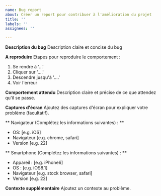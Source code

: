 ```yaml
---
name: Bug report
about: Créer un report pour contribuer à l'amélioration du projet
title: ''
labels: ''
assignees: ''

---
```


**Description du bug**
Description claire et concise du bug

**A reproduire**
Etapes pour reproduire le comportement :
1. Se rendre à  '...'
2. Cliquer sur  '....'
3. Descendre jusqu'à  '....'
4. Voir l'erreur

**Comportement attendu**
Description claire et précise de ce que attendez qu'il se passe.

**Captures d'écran**
Ajoutez des captures d'écran pour expliquer votre problème (facultatif).

** Navigateur  (Complétez les informations suivantes) : **
 - OS: [e.g. iOS]
 - Navigateur [e.g. chrome, safari]
 - Version [e.g. 22]

** Smartphone (Complétez les informations suivantes) : **
 - Appareil : [e.g. iPhone6]
 - OS : [e.g. iOS8.1]
 - Navigateur [e.g. stock browser, safari]
 - Version [e.g. 22]

**Contexte supplémentaire**
Ajoutez un contexte au problème.
